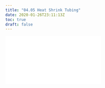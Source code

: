```yaml
---
title: "04.05 Heat Shrink Tubing"
date: 2020-01-26T23:11:13Z
toc: true
draft: false
---
```


![Link to included file content](../../../../electronics/heat-shrink-tubing.md)
